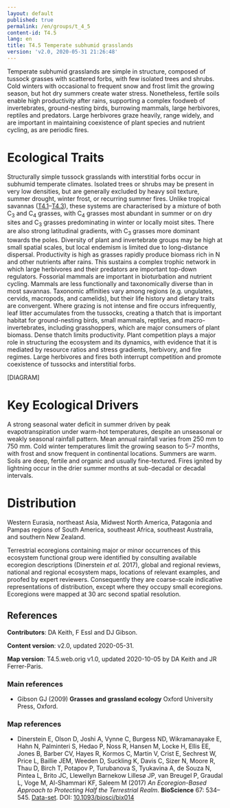 ```yaml
---
layout: default
published: true
permalink: /en/groups/t_4_5
content-id: T4.5
lang: en
title: T4.5 Temperate subhumid grasslands
version: 'v2.0, 2020-05-31 21:26:48'
---
```


Temperate subhumid grasslands are simple in structure, composed of tussock grasses with scattered forbs, with few isolated trees and shrubs. Cold winters with occasional to frequent snow and frost limit the growing season, but hot dry summers create water stress. Nonetheless, fertile soils enable high productivity after rains, supporting a complex foodweb of invertebrates, ground-nesting birds, burrowing mammals, large herbivores, reptiles and predators. Large herbivores graze heavily, range widely, and are important in maintaining coexistence of plant species and nutrient cycling, as are periodic fires.

# Ecological Traits
 
Structurally simple tussock grasslands with interstitial forbs occur in subhumid temperate climates. Isolated trees or shrubs may be present in very low densities, but are generally excluded by heavy soil texture, summer drought, winter frost, or recurring summer fires. Unlike tropical savannas ([T4.1](/explore/groups/T4.1)–[T4.3](/explore/groups/T4.3)), these systems are characterised by a mixture of both C<sub>3</sub> and C<sub>4</sub> grasses, with C<sub>4</sub> grasses most abundant in summer or on dry sites and C<sub>3</sub> grasses predominating in winter or locally moist sites. There are also strong latitudinal gradients, with C<sub>3</sub> grasses more dominant towards the poles. Diversity of plant and invertebrate groups may be high at small spatial scales, but local endemism is limited due to long-distance dispersal. Productivity is high as grasses rapidly produce biomass rich in N and other nutrients after rains. This sustains a complex trophic network in which large herbivores and their predators are important top-down regulators. Fossorial mammals are important in bioturbation and nutrient cycling. Mammals are less functionally and taxonomically diverse than in most savannas. Taxonomic affinities vary among regions (e.g. ungulates, cervids, macropods, and camelids), but their life history and dietary traits are convergent. Where grazing is not intense and fire occurs infrequently, leaf litter accumulates from the tussocks, creating a thatch that is important habitat for ground-nesting birds, small mammals, reptiles, and macro-invertebrates, including grasshoppers, which are major consumers of plant biomass. Dense thatch limits productivity. Plant competition plays a major role in structuring the ecosystem and its dynamics, with evidence that it is mediated by resource ratios and stress gradients, herbivory, and fire regimes. Large herbivores and fires both interrupt competition and promote coexistence of tussocks and interstitial forbs.

[DIAGRAM]

# Key Ecological Drivers
 
A strong seasonal water deficit in summer driven by peak evapotranspiration under warm-hot temperatures, despite an unseasonal or weakly seasonal rainfall pattern. Mean annual rainfall varies from 250 mm to 750 mm. Cold winter temperatures limit the growing season to 5–7 months, with frost and snow frequent in continental locations. Summers are warm. Soils are deep, fertile and organic and usually fine-textured. Fires ignited by lightning occur in the drier summer months at sub-decadal or decadal intervals.
 
# Distribution
 
Western Eurasia, northeast Asia, Midwest North America, Patagonia and Pampas regions of South America, southeast Africa, southeast Australia, and southern New Zealand.

Terrestrial ecoregions containing major or minor occurrences of this ecosystem functional group were identified by consulting available ecoregion descriptions (Dinerstein _et al._ 2017), global and regional reviews, national and regional ecosystem maps, locations of relevant examples, and proofed by expert reviewers. Consequently they are coarse-scale indicative representations of distribution, except where they occupy small ecoregions. Ecoregions were mapped at 30 arc second spatial resolution.

## References

**Contributors**: DA Keith, F Essl and DJ Gibson.

**Content version**: v2.0, updated 2020-05-31.

**Map version**: T4.5.web.orig v1.0, updated 2020-10-05 by DA Keith and JR Ferrer-Paris.

### Main references
* Gibson GJ  (2009) **Grasses and grassland ecology** Oxford University Press, Oxford.

### Map references
* Dinerstein E, Olson D, Joshi A, Vynne C, Burgess ND, Wikramanayake E, Hahn N, Palminteri S, Hedao P, Noss R, Hansen M, Locke H, Ellis EE, Jones B, Barber CV, Hayes R, Kormos C, Martin V, Crist E, Sechrest W, Price L, Baillie JEM, Weeden D, Suckling K, Davis C, Sizer N, Moore R, Thau D, Birch T, Potapov P, Turubanova S, Tyukavina A, de Souza N, Pintea L, Brito JC, Llewellyn Barnekow Lillesø JP, van Breugel P, Graudal L, Voge M, Al-Shammari KF, Saleem M  (2017) *An Ecoregion-Based Approach to Protecting Half the Terrestrial Realm*. **BioScience** 67: 534–545. [Data-set](https://ecoregions2017.appspot.com/). DOI: [10.1093/biosci/bix014](http://doi.org/10.1093/biosci/bix014)
